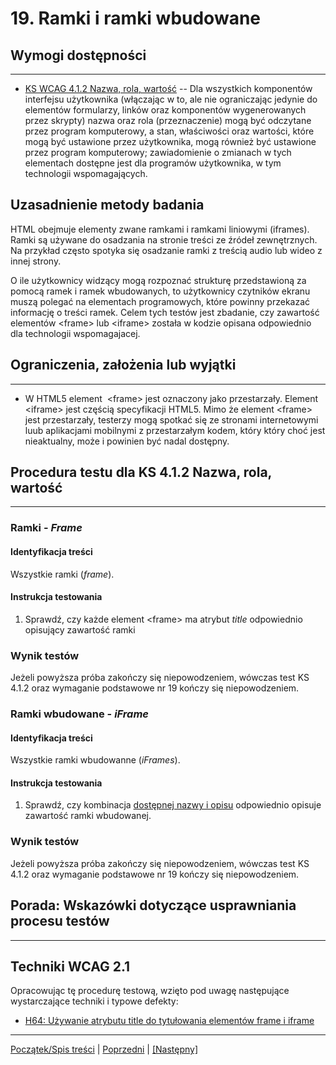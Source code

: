 # 19. Ramki i ramki wbudowane

## Wymogi dostępności
--------------------------
-   [KS WCAG 4.1.2 Nazwa, rola, wartość](http://www.w3.org/TR/UNDERSTANDING-WCAG20/ensure-compat-rsv.html) -- Dla wszystkich komponentów interfejsu użytkownika (włączając w to, ale nie ograniczając jedynie do elementów formularzy, linków oraz komponentów wygenerowanych przez skrypty) nazwa oraz rola (przeznaczenie) mogą być odczytane przez program komputerowy, a stan, właściwości oraz wartości, które mogą być ustawione przez użytkownika, mogą również być ustawione przez program komputerowy; zawiadomienie o zmianach w tych elementach dostępne jest dla programów użytkownika, w tym technologii wspomagających.

## Uzasadnienie metody badania
HTML  obejmuje elementy zwane ramkami i ramkami liniowymi (iframes). Ramki są używane do osadzania na stronie treści ze źródeł zewnętrznych. Na przykład często spotyka się osadzanie ramki z treścią audio lub wideo z innej strony.

O ile użytkownicy widzący mogą rozpoznać strukturę przedstawioną za pomocą ramek i ramek wbudowanych, to użytkownicy czytników ekranu muszą polegać na elementach programowych, które powinny przekazać informację o treści ramek. Celem tych testów jest zbadanie, czy zawartość elementów &lt;frame&gt; lub &lt;iframe&gt; została w kodzie opisana odpowiednio dla technologii wspomagajacej.   

## Ograniczenia, założenia lub wyjątki
---------------------------------------
- W HTML5 element  &lt;frame&gt; jest oznaczony jako przestarzały. Element &lt;iframe&gt; jest częścią specyfikacji HTML5. 
Mimo że element &lt;frame&gt; jest przestarzały, testerzy mogą spotkać się ze stronami internetowymi luub aplikacjami mobilnymi z przestarzałym kodem, który który choć jest nieaktualny, może i powinien być nadal dostępny.
 
## Procedura testu dla KS 4.1.2 Nazwa, rola, wartość
---------------------------------------------
### Ramki - _Frame_

#### Identyfikacja treści
Wszystkie ramki (*frame*).

#### Instrukcja testowania
1.  Sprawdź, czy każde element &lt;frame&gt; ma atrybut *title* odpowiednio opisujący zawartość ramki


### Wynik testów
Jeżeli powyższa próba zakończy się niepowodzeniem, wówczas test KS 4.1.2 oraz wymaganie podstawowe nr 19 kończy się niepowodzeniem.

### Ramki wbudowane - _iFrame_

#### Identyfikacja treści
Wszystkie ramki wbudowanne (*iFrames*).

#### Instrukcja testowania
1.  Sprawdź, czy kombinacja [dostępnej nazwy i opisu](https://www.w3.org/TR/html-aam-1.0/#iframe-element) odpowiednio opisuje zawartość ramki wbudowanej.

### Wynik testów
Jeżeli powyższa próba zakończy się niepowodzeniem, wówczas test KS 4.1.2 oraz wymaganie podstawowe nr 19 kończy się niepowodzeniem.

## Porada: Wskazówki dotyczące usprawniania procesu testów

---------------------------------------------
## Techniki WCAG 2.1
Opracowując tę procedurę testową, wzięto pod uwagę następujące wystarczające techniki i typowe defekty:
-   [H64: Używanie atrybutu title do tytułowania elementów frame i iframe](http://www.w3.org/TR/WCAG20-TECHS/H64.html)
    
----------------------------------------
[Początek/Spis treści](index.md) | [Poprzedni](18_ZaleznoscOdCSS.md) | [[Następny]](20_WersjeAlternatywne.md)
